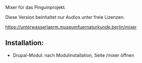 Mixer für das Pinguinprojekt.

Diese Version beinhaltet nur Audios unter freie Lizenzen.

https://unterwasserlaerm.museumfuernaturkunde.berlin/mixer

## Installation:
* Drupal-Modul: nach Modulinstallation, Seite /mixer öffnen
